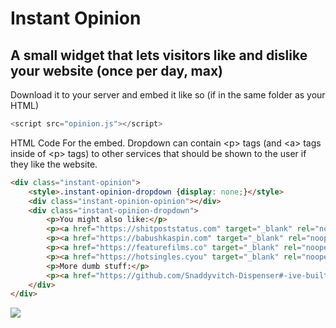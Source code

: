 # Instant Opinion
## A small widget that lets visitors like and dislike your website (once per day, max)

Download it to your server and embed it like so (if in the same folder as your HTML)
```js
<script src="opinion.js"></script>
```

HTML Code For the embed. Dropdown can contain \<p\> tags (and \<a\> tags inside of \<p\> tags) to other services that should be shown to the user if they like the website.

```html
<div class="instant-opinion">
    <style>.instant-opinion-dropdown {display: none;}</style>
    <div class="instant-opinion-opinion"></div>
    <div class="instant-opinion-dropdown">
        <p>You might also like:</p>
        <p><a href="https://shitpoststatus.com" target="_blank" rel="noopener">Shitpost Status</a></p>
        <p><a href="https://babushkaspin.com" target="_blank" rel="noopener">Babushka Spin</a></p>
        <p><a href="https://featurefilms.co" target="_blank" rel="noopener">FeatureFilms.co</a></p>
        <p><a href="https://hotsingles.cyou" target="_blank" rel="noopener">HotSingles.cyou</a></p>
        <p>More dumb stuff:</p>
        <p><a href="https://github.com/Snaddyvitch-Dispenser#-ive-built" target="_blank" rel="noopener">My GitHub</a></p>
    </div>
</div>
```

![](https://cdn.discordapp.com/attachments/841444107879448586/988960822011260948/unknown.png)
